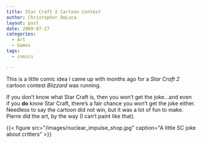 ```yaml
---
title: Star Craft 2 Cartoon Contest
author: Christopher DeLuca
layout: post
date: 2009-07-27
categories:
  - Art
  - Games
tags:
  - comics

---
```

This is a little comic idea I came up with months ago for a _Star Craft 2_ cartoon contest _Blizzard_ was running.

If you don&#8217;t know what Star Craft is, then you won&#8217;t get the joke&#8230;and even if you **do** know Star Craft, there&#8217;s a fair chance you won&#8217;t get the joke either. Needless to say the cartoon did not win, but it was a lot of fun to make. Pierre did the art, by the way (I can&#8217;t paint like that).

{{< figure src="/images/nuclear_impulse_shop.jpg" caption="A little SC joke about critters" >}}
